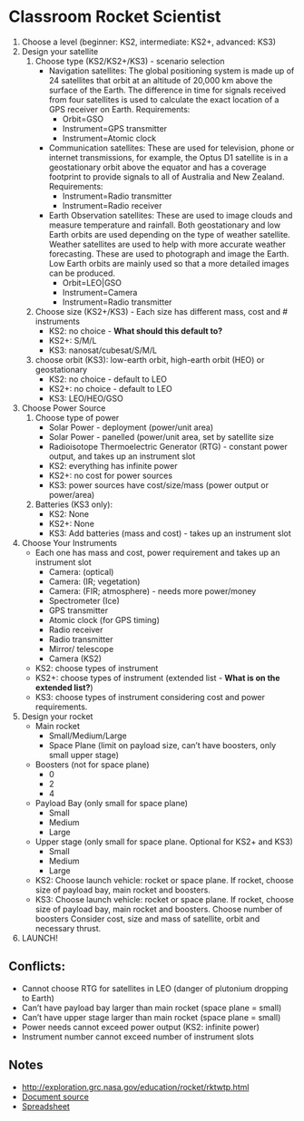 # Classroom Rocket Scientist

1. Choose a level (beginner: KS2, intermediate: KS2+, advanced: KS3)
2. Design your satellite
	1. Choose type (KS2/KS2+/KS3) - scenario selection
		* Navigation satellites: The global positioning system is made up of 24 satellites that orbit at an altitude of 20,000 km above the surface of the Earth. The difference in time for signals received from four satellites is used to calculate the exact location of a GPS receiver on Earth. Requirements:
			* Orbit=GSO
			* Instrument=GPS transmitter
			* Instrument=Atomic clock
		* Communication satellites: These are used for television, phone or internet transmissions, for example, the Optus D1 satellite is in a geostationary orbit above the equator and has a coverage footprint to provide signals to all of Australia and New Zealand. Requirements:
			* Instrument=Radio transmitter
			* Instrument=Radio receiver
		* Earth Observation satellites: These are used to image clouds and measure temperature and rainfall. Both geostationary and low Earth orbits are used depending on the type of weather satellite. Weather satellites are used to help with more accurate weather forecasting. These are used to photograph and image the Earth. Low Earth orbits are mainly used so that a more detailed images can be produced.
			* Orbit=LEO|GSO
			* Instrument=Camera
			* Instrument=Radio transmitter
	2. Choose size (KS2+/KS3) - Each size has different mass, cost and # instruments
		* KS2: no choice - __What should this default to?__
		* KS2+: S/M/L
		* KS3: nanosat/cubesat/S/M/L
	3. choose orbit (KS3): low-earth orbit, high-earth orbit (HEO) or geostationary
		* KS2: no choice - default to LEO
		* KS2+: no choice - default to LEO
		* KS3: LEO/HEO/GSO
3. Choose Power Source
	1. Choose type of power
		* Solar Power - deployment (power/unit area)
		* Solar Power - panelled (power/unit area, set by satellite size
		* Radioisotope Thermoelectric Generator (RTG) - constant power output, and takes up an instrument slot
		* KS2: everything has infinite power
		* KS2+: no cost for power sources
		* KS3: power sources have cost/size/mass (power output or power/area)
	2. Batteries (KS3 only):
		* KS2: None
		* KS2+: None
		* KS3: Add batteries (mass and cost) - takes up an instrument slot
4. Choose Your Instruments
	* Each one has mass and cost, power requirement and takes up an instrument slot
		* Camera: (optical)  
		* Camera: (IR; vegetation)
		* Camera: (FIR; atmosphere) - needs more power/money
		* Spectrometer (Ice)
		* GPS transmitter
		* Atomic clock (for GPS timing)
		* Radio receiver
		* Radio transmitter
		* Mirror/ telescope
		* Camera (KS2)
	* KS2: choose types of instrument
	* KS2+: choose types of instrument (extended list - __What is on the extended list?__)
	* KS3: choose types of instrument considering cost and power requirements.
5. Design your rocket
	* Main rocket
		* Small/Medium/Large
		* Space Plane (limit on payload size, can’t have boosters, only small upper stage)
	* Boosters (not for space plane)
		* 0
		* 2 
		* 4
	* Payload Bay (only small for space plane)
		* Small
		* Medium
		* Large
	* Upper stage (only small for space plane. Optional for KS2+ and KS3) 
		* Small
		* Medium
		* Large
	* KS2: Choose launch vehicle: rocket or space plane. If rocket, choose size of payload bay, main rocket and boosters.
	* KS3: Choose launch vehicle: rocket or space plane. If rocket, choose size of payload bay, main rocket and boosters. Choose number of boosters Consider cost, size and mass of satellite, orbit and necessary thrust.
6. LAUNCH!

## Conflicts:
* Cannot choose RTG for satellites in LEO (danger of plutonium dropping to Earth)
* Can’t have payload bay larger than main rocket (space plane = small)
* Can’t have upper stage larger than main rocket (space plane = small)
* Power needs cannot exceed power output (KS2: infinite power)
* Instrument number cannot exceed number of instrument slots

## Notes

* http://exploration.grc.nasa.gov/education/rocket/rktwtp.html
* [Document source](https://docs.google.com/document/d/1KMonWavBMR8Y60x_3d2V89WUDXDj9-SpAoQLopCCzwM/edit)
* [Spreadsheet](https://docs.google.com/spreadsheets/d/1kg0A0AkWSoY3SamFWFQeHIjYOla1-1JH3dDfP1nw22k/edit#gid=0)